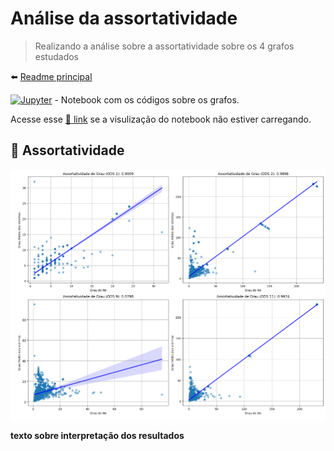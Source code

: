 # Análise da assortatividade

> Realizando a análise sobre a assortatividade sobre os 4 grafos estudados

⬅️ [Readme principal](../u2t1.md)

[![Jupyter](https://img.shields.io/badge/-Notebook-191A1B?style=flat-square&logo=jupyter)](https://github.com/CarlosG18/aedii_dca0209/blob/main/unidade2/U2T1/requisito_02/assortatividade.ipynb) - Notebook com os códigos sobre os grafos.

Acesse esse [🔗 link](https://nbviewer.org/github/CarlosG18/aedii_dca0209/blob/main/unidade2/U2T1/requisito_02/assortatividade.ipynb) se a visulização do notebook não estiver carregando.

## 🔄 Assortatividade

<p align="center">
    <img width=1000 src="../imgs/graficos_bipartidos.png"/>
</p>

**texto sobre interpretação dos resultados**
